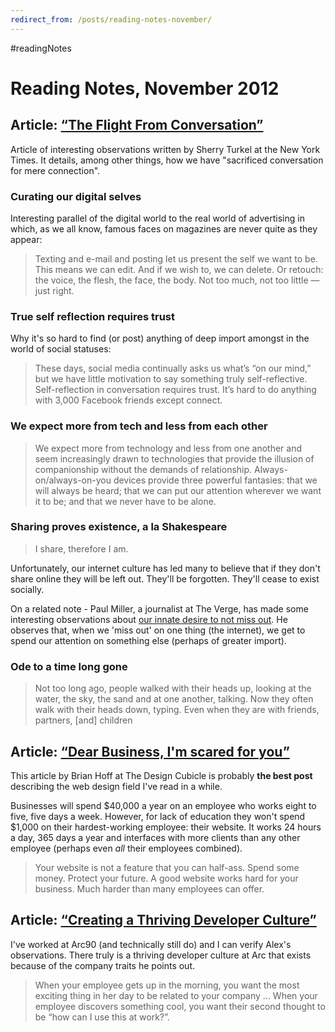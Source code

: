 ```yaml
---
redirect_from: /posts/reading-notes-november/
---
```


#readingNotes

# Reading Notes, November 2012

## Article: [“The Flight From Conversation”](https://www.nytimes.com/2012/04/22/opinion/sunday/the-flight-from-conversation.html)

Article of interesting observations written by Sherry Turkel at the New York Times. It details, among other things, how we have "sacrificed conversation for mere connection".

### Curating our digital selves

Interesting parallel of the digital world to the real world of advertising in which, as we all know, famous faces on magazines are never quite as they appear:

> Texting and e-mail and posting let us present the self we want to be. This means we can edit. And if we wish to, we can delete. Or retouch: the voice, the flesh, the face, the body. Not too much, not too little — just right.

### True self reflection requires trust

Why it's so hard to find (or post) anything of deep import amongst in the world of social statuses:

> These days, social media continually asks us what’s “on our mind,” but we have little motivation to say something truly self-reflective. Self-reflection in conversation requires trust. It’s hard to do anything with 3,000 Facebook friends except connect.

### We expect more from tech and less from each other

> We expect more from technology and less from one another and seem increasingly drawn to technologies that provide the illusion of companionship without the demands of relationship. Always-on/always-on-you devices provide three powerful fantasies: that we will always be heard; that we can put our attention wherever we want it to be; and that we never have to be alone.

### Sharing proves existence, a la Shakespeare

> I share, therefore I am.

Unfortunately, our internet culture has led many to believe that if they don't share online they will be left out. They'll be forgotten. They'll cease to exist socially.

On a related note - Paul Miller, a journalist at The Verge, has made some interesting observations about [our innate desire to not miss out](http://www.theverge.com/2012/10/26/3555640/offline-missing-out-paul-miller/in/2771566). He observes that, when we 'miss out' on one thing (the internet), we get to spend our attention on something else (perhaps of greater import).

### Ode to a time long gone

> Not too long ago, people walked with their heads up, looking at the water, the sky, the sand and at one another, talking. Now they often walk with their heads down, typing. Even when they are with friends, partners, [and] children

## Article: [“Dear Business, I'm scared for you”](http://www.thedesigncubicle.com/2012/10/dear-business-im-scared-for-you/)

This article by Brian Hoff at The Design Cubicle is probably **the best post**  describing the web design field I've read in a while.

Businesses will spend $40,000 a year on an employee who works eight to five, five days a week. However, for lack of education they won't spend $1,000 on their hardest-working employee: their website. It works 24 hours a day, 365 days a year and interfaces with more clients than any other employee (perhaps even *all* their employees combined).

> Your website is not a feature that you can half-ass. Spend some money. Protect your future. A good website works hard for your business. Much harder than many employees can offer.

## Article: [“Creating a Thriving Developer Culture”](http://blog.arc90.com/2012/11/19/creating-a-thriving-developer-culture/)

I've worked at Arc90 (and technically still do) and I can verify Alex's observations. There truly is a thriving developer culture at Arc that exists because of the company traits he points out.

> When your employee gets up in the morning, you want the most exciting thing in her day to be related to your company ... When your employee discovers something cool, you want their second thought to be “how can I use this at work?”.
